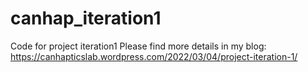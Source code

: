 # canhap_iteration1
Code for project iteration1
Please find more details in my blog: <br>
https://canhapticslab.wordpress.com/2022/03/04/project-iteration-1/
